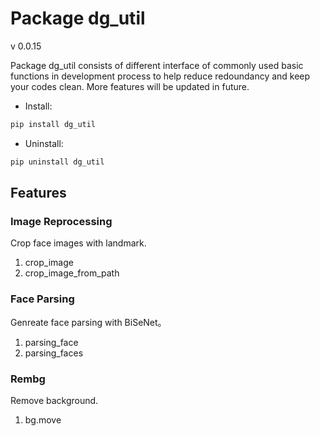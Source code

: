 # Package dg_util 
v 0.0.15

Package dg_util consists of different interface of commonly used basic functions in development process to help reduce redoundancy and keep your codes clean. More features will be updated in future.
* Install: 

```bash
pip install dg_util
```

* Uninstall: 

```bash
pip uninstall dg_util
```

## Features
### Image Reprocessing
Crop face images with landmark.
1. crop_image
2. crop_image_from_path

### Face Parsing
Genreate face parsing with BiSeNet。
1. parsing_face
2. parsing_faces

### Rembg
Remove background.
1. bg.move